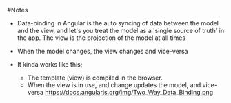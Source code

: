 #Notes

- Data-binding in Angular is the auto syncing of data between the model and the view, and let's you treat the model as a 'single source of truth' in the app. The view is the projection of the model at all times
- When the model changes, the view changes and vice-versa

- It kinda works like this;
  - The template (view) is compiled in the browser. 
  - When the view is in use, and change updates the model, and vice-versa
https://docs.angularjs.org/img/Two_Way_Data_Binding.png  